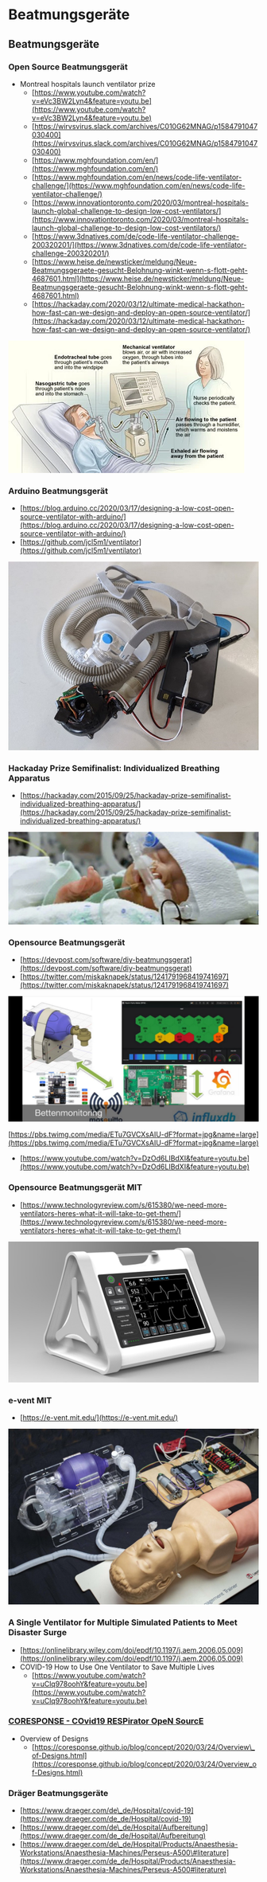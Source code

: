 # Beatmungsgeräte



## Beatmungsgeräte

### Open Source Beatmungsgerät

* Montreal hospitals launch ventilator prize
  * [https://www.youtube.com/watch?v=eVc3BW2Lyn4&feature=youtu.be](https://www.youtube.com/watch?v=eVc3BW2Lyn4&feature=youtu.be)
  * [https://wirvsvirus.slack.com/archives/C010G62MNAG/p1584791047030400](https://wirvsvirus.slack.com/archives/C010G62MNAG/p1584791047030400)
  * [https://www.mghfoundation.com/en/](https://www.mghfoundation.com/en/)
  * [https://www.mghfoundation.com/en/news/code-life-ventilator-challenge/](https://www.mghfoundation.com/en/news/code-life-ventilator-challenge/)
  * [https://www.innovationtoronto.com/2020/03/montreal-hospitals-launch-global-challenge-to-design-low-cost-ventilators/](https://www.innovationtoronto.com/2020/03/montreal-hospitals-launch-global-challenge-to-design-low-cost-ventilators/)
  * [https://www.3dnatives.com/de/code-life-ventilator-challenge-200320201/](https://www.3dnatives.com/de/code-life-ventilator-challenge-200320201/)
  * [https://www.heise.de/newsticker/meldung/Neue-Beatmungsgeraete-gesucht-Belohnung-winkt-wenn-s-flott-geht-4687601.html](https://www.heise.de/newsticker/meldung/Neue-Beatmungsgeraete-gesucht-Belohnung-winkt-wenn-s-flott-geht-4687601.html)
  * [https://hackaday.com/2020/03/12/ultimate-medical-hackathon-how-fast-can-we-design-and-deploy-an-open-source-ventilator/](https://hackaday.com/2020/03/12/ultimate-medical-hackathon-how-fast-can-we-design-and-deploy-an-open-source-ventilator/)

![](../../.gitbook/assets/f8e508a2e51544faa38b379a2ede8bd8.png)

### Arduino Beatmungsgerät

* [https://blog.arduino.cc/2020/03/17/designing-a-low-cost-open-source-ventilator-with-arduino/](https://blog.arduino.cc/2020/03/17/designing-a-low-cost-open-source-ventilator-with-arduino/)
* [https://github.com/jcl5m1/ventilator](https://github.com/jcl5m1/ventilator)

![](../../.gitbook/assets/f66ee1f9926040179a283cd4f6b1a3d7.png)

### Hackaday Prize Semifinalist: Individualized Breathing Apparatus

* [https://hackaday.com/2015/09/25/hackaday-prize-semifinalist-individualized-breathing-apparatus/](https://hackaday.com/2015/09/25/hackaday-prize-semifinalist-individualized-breathing-apparatus/)

![](../../.gitbook/assets/42eff7f490294e6eb9a539b5e9db09e5.png)

### Opensource Beatmungsgerät

* [https://devpost.com/software/diy-beatmungsgerat](https://devpost.com/software/diy-beatmungsgerat)
* [https://twitter.com/miskaknapek/status/1241791968419741697](https://twitter.com/miskaknapek/status/1241791968419741697)

![](../../.gitbook/assets/4188247beea044099997186edd87823a%20%281%29.png)

[https://pbs.twimg.com/media/ETu7GVCXsAIU-dF?format=jpg&name=large](https://pbs.twimg.com/media/ETu7GVCXsAIU-dF?format=jpg&name=large)

* [https://www.youtube.com/watch?v=DzOd6LIBdXI&feature=youtu.be](https://www.youtube.com/watch?v=DzOd6LIBdXI&feature=youtu.be)

### Opensource Beatmungsgerät MIT

* [https://www.technologyreview.com/s/615380/we-need-more-ventilators-heres-what-it-will-take-to-get-them/](https://www.technologyreview.com/s/615380/we-need-more-ventilators-heres-what-it-will-take-to-get-them/)

![](../../.gitbook/assets/onebreath-rendering-2020.jpg)

### e-vent MIT

* [https://e-vent.mit.edu/](https://e-vent.mit.edu/)

![](../../.gitbook/assets/mit_e_vent_mannequin_controllerboard_3_16_20i4193w-1024x717.jpg)

### A Single Ventilator for Multiple Simulated Patients to Meet Disaster Surge

* [https://onlinelibrary.wiley.com/doi/epdf/10.1197/j.aem.2006.05.009](https://onlinelibrary.wiley.com/doi/epdf/10.1197/j.aem.2006.05.009)
* COVID-19 How to Use One Ventilator to Save Multiple Lives
  * [https://www.youtube.com/watch?v=uClq978oohY&feature=youtu.be](https://www.youtube.com/watch?v=uClq978oohY&feature=youtu.be)

### [CORESPONSE - COvid19 RESPirator OpeN SourcE](https://coresponse.github.io/blog/)

* Overview of Designs 
  * [https://coresponse.github.io/blog/concept/2020/03/24/Overview\_of-Designs.html](https://coresponse.github.io/blog/concept/2020/03/24/Overview_of-Designs.html)

### Dräger Beatmungsgeräte

* [https://www.draeger.com/de\_de/Hospital/covid-19](https://www.draeger.com/de_de/Hospital/covid-19)
* [https://www.draeger.com/de\_de/Hospital/Aufbereitung](https://www.draeger.com/de_de/Hospital/Aufbereitung)
* [https://www.draeger.com/de\_de/Hospital/Products/Anaesthesia-Workstations/Anaesthesia-Machines/Perseus-A500\#literature](https://www.draeger.com/de_de/Hospital/Products/Anaesthesia-Workstations/Anaesthesia-Machines/Perseus-A500#literature)

